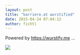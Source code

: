 ```yaml
---
layout: post
title: "karriere.at wurstified"
date: 2015-04-24 07:04:12
author: fichtl
---
```

Powered by https://wurstify.me ...

<a href="//kcdn.at/dev-blog/images/kat-wurstified/kat-wurstified.jpg"><img src="//kcdn.at/dev-blog/images/kat-wurstified/kat-wurstified.jpg"></a>